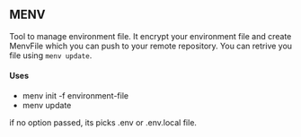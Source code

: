 

## MENV

Tool to manage environment file. It encrypt your environment file and create MenvFile which you can push to your remote repository.
You can retrive you file using `menv update`.

#### Uses

- menv init -f environment-file
- menv update

if no option passed, its picks .env or .env.local file.
